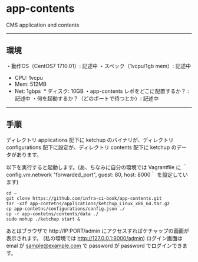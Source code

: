 # app-contents
CMS application and contents

---

## 環境
・動作OS（CentOS7 1710.01）: 記述中
・スペック（1vcpu/1gb mem）: 記述中
  * CPU: 1vcpu
  * Mem: 512MB
  * Net: 1gbps
  * ディスク: 10GB
・app-contents レポをどこに配置するか？ : 記述中
・何を起動するか？（どのポートで待つとか）: 記述中

---
## 手順

ディレクトリ applications 配下に ketchup のバイナリが、ディレクトリ configurations 配下に設定が、ディレクトリ contents 配下に ketchup のデータがあります。

以下を実行すると起動します。(あ、ちなみに自分の環境では Vagrantfile に  ｀config.vm.network "forwarded_port", guest: 80, host: 8000｀ を設定しています)

```
cd ~
git clone https://github.com/infra-ci-book/app-contents.git
tar -xzf app-contetns/applications/ketchup_Linux_x86_64.tar.gz
cp app-contetns/configurations/config.json ./
cp -r app-contetns/contents/data ./
sudo nohup ./ketchup start &
```

あとはブラウザで http://IP:PORT/admin にアクセスすればケチャップの画面が表示されます。 (私の環境では http://127.0.0.1:8000/admin)
ログイン画面は emal が sample@example.com で password が password でログインできます。

